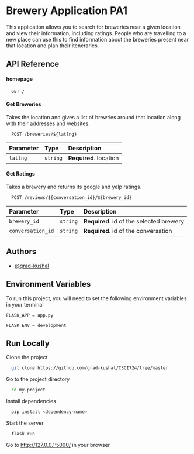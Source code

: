 
# Brewery Application PA1

This application allows you to search for breweries near a given location and view their information, including ratings. People who are travelling to a new place can use this to find information about the breweries present near that location and plan their iteneraries.


## API Reference

#### homepage

```http
  GET /
```


#### Get Breweries
Takes the location and gives a list of brewries around that location along with their addresses and websites.

```http
  POST /breweries/${latlng}
```

| Parameter | Type     | Description                       |
| :-------- | :------- | :-------------------------------- |
| `latlng`      | `string` | **Required**. location |

#### Get Ratings

Takes a brewery and returns its google and yelp ratings.

```http
  POST /reviews/${conversation_id}/${brewery_id}
```
| Parameter | Type     | Description                              |
| :-------- | :------- |:-----------------------------------------|
| `brewery_id`      | `string` | **Required**. id of the selected brewery |
| `conversation_id`      | `string` | **Required**. id of the conversation     |


## Authors

- [@grad-kushal](https://github.com/grad-kushal)


## Environment Variables

To run this project, you will need to set the following environment variables in your terminal

`FLASK_APP = app.py`

`FLASK_ENV = development`


## Run Locally

Clone the project

```bash
  git clone https://github.com/grad-kushal/CSCI724/tree/master
```

Go to the project directory

```bash
  cd my-project
```

Install dependencies

```bash
  pip install <dependency-name>
```

Start the server

```bash
  flask run
```

Go to http://127.0.0.1:5000/ in your browser

